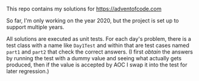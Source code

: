 
This repo contains my solutions for https://adventofcode.com

So far, I'm only working on the year 2020, but the project is set up to support multiple years.

All solutions are executed as unit tests.  For each day's problem, there is a test class with a name like
`Day1Test` and within that are test cases named `part1` and `part2` that check the correct answers.  (I first
*obtain* the answers by running the test with a dummy value and seeing what actually gets produced, then
if the value is accepted by AOC I swap it into the test for later regression.)

